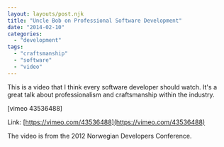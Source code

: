 ```yaml
---
layout: layouts/post.njk
title: "Uncle Bob on Professional Software Development"
date: "2014-02-10"
categories: 
  - "development"
tags: 
  - "craftsmanship"
  - "software"
  - "video"
---
```


This is a video that I think every software developer should watch. It's a great talk about professionalism and craftsmanship within the industry.

\[vimeo 43536488\]

Link: [https://vimeo.com/43536488](https://vimeo.com/43536488)

The video is from the 2012 Norwegian Developers Conference.
